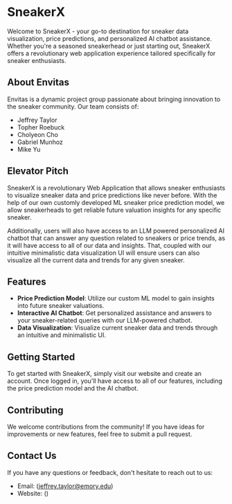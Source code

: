 # SneakerX

Welcome to SneakerX - your go-to destination for sneaker data visualization, price predictions, and personalized AI chatbot assistance. Whether you're a seasoned sneakerhead or just starting out, SneakerX offers a revolutionary web application experience tailored specifically for sneaker enthusiasts.

## About Envitas

Envitas is a dynamic project group passionate about bringing innovation to the sneaker community. Our team consists of:

- Jeffrey Taylor
- Topher Roebuck
- Cholyeon Cho
- Gabriel Munhoz
- Mike Yu

## Elevator Pitch

SneakerX is a revolutionary Web Application that allows sneaker enthusiasts to visualize sneaker data and price predictions like never before. With the help of our own customly developed ML sneaker price prediction model, we allow sneakerheads to get reliable future valuation insights for any specific sneaker.

Additionally, users will also have access to an LLM powered personalized AI chatbot that can answer any question related to sneakers or price trends, as it will have access to all of our data and insights. That, coupled with our intuitive minimalistic data visualization UI will ensure users can also visualize all the current data and trends for any given sneaker.

## Features

- **Price Prediction Model**: Utilize our custom ML model to gain insights into future sneaker valuations.
- **Interactive AI Chatbot**: Get personalized assistance and answers to your sneaker-related queries with our LLM-powered chatbot.
- **Data Visualization**: Visualize current sneaker data and trends through an intuitive and minimalistic UI.

## Getting Started

To get started with SneakerX, simply visit our website and create an account. Once logged in, you'll have access to all of our features, including the price prediction model and the AI chatbot.

## Contributing

We welcome contributions from the community! If you have ideas for improvements or new features, feel free to submit a pull request.

## Contact Us

If you have any questions or feedback, don't hesitate to reach out to us:

- Email: (jeffrey.taylor@emory.edu)
- Website: ()
